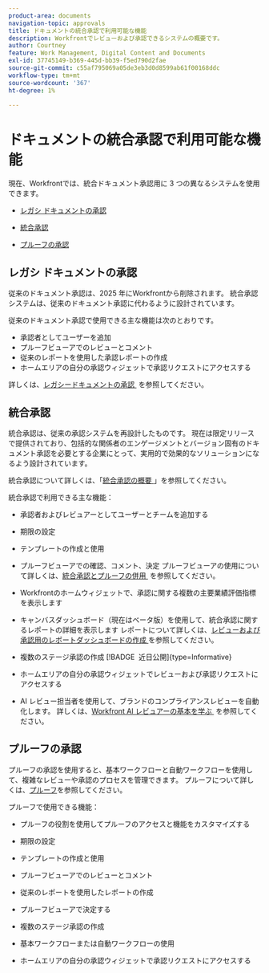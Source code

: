 ```yaml
---
product-area: documents
navigation-topic: approvals
title: ドキュメントの統合承認で利用可能な機能
description: Workfrontでレビューおよび承認できるシステムの概要です。
author: Courtney
feature: Work Management, Digital Content and Documents
exl-id: 37745149-b369-445d-bb39-f5ed790d2fae
source-git-commit: c55af795069a05de3eb3d0d8599ab61f00168ddc
workflow-type: tm+mt
source-wordcount: '367'
ht-degree: 1%

---
```


# ドキュメントの統合承認で利用可能な機能

現在、Workfrontでは、統合ドキュメント承認用に 3 つの異なるシステムを使用できます。

* [レガシ ドキュメントの承認](#legacy-document-approvals)

* [統合承認](#new-document-approvals)

* [プルーフの承認](#proof-approvals)

## レガシ ドキュメントの承認

従来のドキュメント承認は、2025 年にWorkfrontから削除されます。 統合承認システムは、従来のドキュメント承認に代わるように設計されています。

従来のドキュメント承認で使用できる主な機能は次のとおりです。

* 承認者としてユーザーを追加
* プルーフビューアでのレビューとコメント
* 従来のレポートを使用した承認レポートの作成
* ホームエリアの自分の承認ウィジェットで承認リクエストにアクセスする

詳しくは、[&#x200B; レガシードキュメントの承認 &#x200B;](/help/quicksilver/review-and-approve-work/manage-approvals/approval-process-in-workfront.md#document-approval-processes) を参照してください。

## 統合承認

統合承認は、従来の承認システムを再設計したものです。 現在は限定リリースで提供されており、包括的な関係者のエンゲージメントとバージョン固有のドキュメント承認を必要とする企業にとって、実用的で効果的なソリューションになるよう設計されています。

統合承認について詳しくは、「[&#x200B; 統合承認の概要 &#x200B;](/help/quicksilver/review-and-approve-work/document-reviews-and-approvals/document-approvals-overview.md)」を参照してください。

統合承認で利用できる主な機能：

* 承認者およびレビュアーとしてユーザーとチームを追加する

* 期限の設定

* テンプレートの作成と使用

* プルーフビューアでの確認、コメント、決定
プルーフビューアの使用について詳しくは、[&#x200B; 統合承認とプルーフの併用 &#x200B;](/help/quicksilver/review-and-approve-work/document-reviews-and-approvals/doc-approvals-and-proofing.md) を参照してください。

* Workfrontのホームウィジェットで、承認に関する複数の主要業績評価指標を表示します

* キャンバスダッシュボード（現在はベータ版）を使用して、統合承認に関するレポートの詳細を表示します
レポートについて詳しくは、[&#x200B; レビューおよび承認用のレポートダッシュボードの作成 &#x200B;](/help/quicksilver/review-and-approve-work/document-reviews-and-approvals/create-review-and-approval-dashboard.md) を参照してください。

* 複数のステージ承認の作成 [!BADGE &#x200B; 近日公開 &#x200B;]{type=Informative}

* ホームエリアの自分の承認ウィジェットでレビューおよび承認リクエストにアクセスする

* AI レビュー担当者を使用して、ブランドのコンプライアンスレビューを自動化します。 詳しくは、[Workfront AI レビュアーの基本を学ぶ &#x200B;](/help/quicksilver/review-and-approve-work/document-reviews-and-approvals/wf-ai-reviewer.md) を参照してください。


## プルーフの承認

プルーフの承認を使用すると、基本ワークフローと自動ワークフローを使用して、複雑なレビューや承認のプロセスを管理できます。 プルーフについて詳しくは、[プルーフ](/help/quicksilver/review-and-approve-work/proofing/proofing-overview/proofing-basics.md)を参照してください。

プルーフで使用できる機能：

* プルーフの役割を使用してプルーフのアクセスと機能をカスタマイズする

* 期限の設定

* テンプレートの作成と使用

* プルーフビューアでのレビューとコメント

* 従来のレポートを使用したレポートの作成

* プルーフビューアで決定する

* 複数のステージ承認の作成

* 基本ワークフローまたは自動ワークフローの使用

* ホームエリアの自分の承認ウィジェットで承認リクエストにアクセスする

<!--
## Upcoming deprecations
-->
